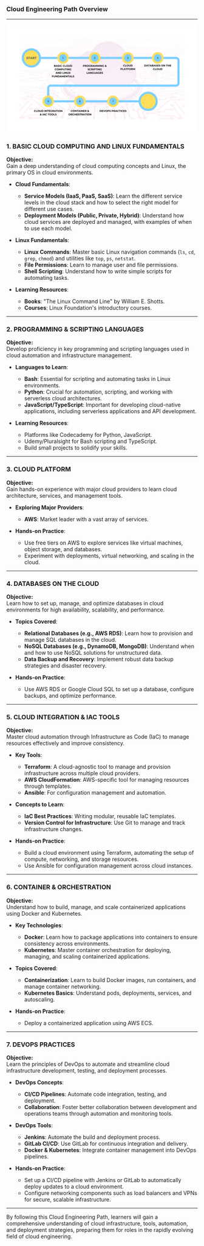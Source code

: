 ### Cloud Engineering Path Overview

---

![alt text](cloud-path.png)

### **1. BASIC CLOUD COMPUTING AND LINUX FUNDAMENTALS**
**Objective:**  
Gain a deep understanding of cloud computing concepts and Linux, the primary OS in cloud environments.

- **Cloud Fundamentals**:
  - **Service Models (IaaS, PaaS, SaaS)**: Learn the different service levels in the cloud stack and how to select the right model for different use cases.
  - **Deployment Models (Public, Private, Hybrid)**: Understand how cloud services are deployed and managed, with examples of when to use each model.

- **Linux Fundamentals**:
  - **Linux Commands**: Master basic Linux navigation commands (`ls`, `cd`, `grep`, `chmod`) and utilities like `top`, `ps`, `netstat`.
  - **File Permissions**: Learn to manage user and file permissions.
  - **Shell Scripting**: Understand how to write simple scripts for automating tasks.

- **Learning Resources**:
  - **Books**: "The Linux Command Line" by William E. Shotts.
  - **Courses**: Linux Foundation's introductory courses.

---

### **2. PROGRAMMING & SCRIPTING LANGUAGES**
**Objective:**  
Develop proficiency in key programming and scripting languages used in cloud automation and infrastructure management.

- **Languages to Learn**:
  - **Bash**: Essential for scripting and automating tasks in Linux environments.
  - **Python**: Crucial for automation, scripting, and working with serverless cloud architectures.
  - **JavaScript/TypeScript**: Important for developing cloud-native applications, including serverless applications and API development.

- **Learning Resources**:
  - Platforms like Codecademy for Python, JavaScript.
  - Udemy/Pluralsight for Bash scripting and TypeScript.
  - Build small projects to solidify your skills.

---

### **3. CLOUD PLATFORM**
**Objective:**  
Gain hands-on experience with major cloud providers to learn cloud architecture, services, and management tools.

- **Exploring Major Providers**:
  - **AWS**: Market leader with a vast array of services.

- **Hands-on Practice**:
  - Use free tiers on AWS to explore services like virtual machines, object storage, and databases.
  - Experiment with deployments, virtual networking, and scaling in the cloud.

---

### **4. DATABASES ON THE CLOUD**
**Objective:**  
Learn how to set up, manage, and optimize databases in cloud environments for high availability, scalability, and performance.

- **Topics Covered**:
  - **Relational Databases (e.g., AWS RDS)**: Learn how to provision and manage SQL databases in the cloud.
  - **NoSQL Databases (e.g., DynamoDB, MongoDB)**: Understand when and how to use NoSQL solutions for unstructured data.
  - **Data Backup and Recovery**: Implement robust data backup strategies and disaster recovery.

- **Hands-on Practice**:
  - Use AWS RDS or Google Cloud SQL to set up a database, configure backups, and optimize performance.

---

### **5. CLOUD INTEGRATION & IAC TOOLS**
**Objective:**  
Master cloud automation through Infrastructure as Code (IaC) to manage resources effectively and improve consistency.

- **Key Tools**:
  - **Terraform**: A cloud-agnostic tool to manage and provision infrastructure across multiple cloud providers.
  - **AWS CloudFormation**: AWS-specific tool for managing resources through templates.
  - **Ansible**: For configuration management and automation.

- **Concepts to Learn**:
  - **IaC Best Practices**: Writing modular, reusable IaC templates.
  - **Version Control for Infrastructure**: Use Git to manage and track infrastructure changes.

- **Hands-on Practice**:
  - Build a cloud environment using Terraform, automating the setup of compute, networking, and storage resources.
  - Use Ansible for configuration management across cloud instances.

---

### **6. CONTAINER & ORCHESTRATION**
**Objective:**  
Understand how to build, manage, and scale containerized applications using Docker and Kubernetes.

- **Key Technologies**:
  - **Docker**: Learn how to package applications into containers to ensure consistency across environments.
  - **Kubernetes**: Master container orchestration for deploying, managing, and scaling containerized applications.

- **Topics Covered**:
  - **Containerization**: Learn to build Docker images, run containers, and manage container networking.
  - **Kubernetes Basics**: Understand pods, deployments, services, and autoscaling.

- **Hands-on Practice**:
  - Deploy a containerized application using AWS ECS.

---

### **7. DEVOPS PRACTICES**
**Objective:**  
Learn the principles of DevOps to automate and streamline cloud infrastructure development, testing, and deployment processes.

- **DevOps Concepts**:
  - **CI/CD Pipelines**: Automate code integration, testing, and deployment.
  - **Collaboration**: Foster better collaboration between development and operations teams through automation and monitoring tools.

- **DevOps Tools**:
  - **Jenkins**: Automate the build and deployment process.
  - **GitLab CI/CD**: Use GitLab for continuous integration and delivery.
  - **Docker & Kubernetes**: Integrate container management into DevOps pipelines.

- **Hands-on Practice**:
  - Set up a CI/CD pipeline with Jenkins or GitLab to automatically deploy updates to a cloud environment.
  - Configure networking components such as load balancers and VPNs for secure, scalable infrastructure.

---

By following this Cloud Engineering Path, learners will gain a comprehensive understanding of cloud infrastructure, tools, automation, and deployment strategies, preparing them for roles in the rapidly evolving field of cloud engineering.